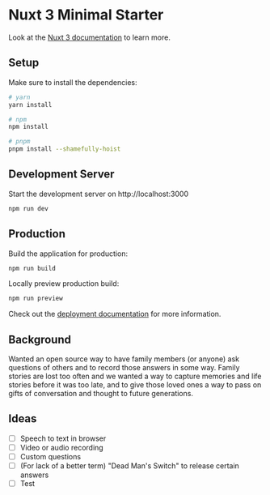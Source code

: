 # Nuxt 3 Minimal Starter

Look at the [Nuxt 3 documentation](https://nuxt.com/docs/getting-started/introduction) to learn more.

## Setup

Make sure to install the dependencies:

```bash
# yarn
yarn install

# npm
npm install

# pnpm
pnpm install --shamefully-hoist
```

## Development Server

Start the development server on http://localhost:3000

```bash
npm run dev
```

## Production

Build the application for production:

```bash
npm run build
```

Locally preview production build:

```bash
npm run preview
```

Check out the [deployment documentation](https://nuxt.com/docs/getting-started/deployment) for more information.

## Background
Wanted an open source way to have family members (or anyone) ask questions of others and to record those answers in some way. Family stories are lost too often and we wanted a way to capture memories and life stories before it was too late, and to give those loved ones a way to pass on gifts of conversation and thought to future generations.

## Ideas
- [ ] Speech to text in browser
- [ ] Video or audio recording
- [ ] Custom questions
- [ ] (For lack of a better term) "Dead Man's Switch" to release certain answers
- [ ] Test
